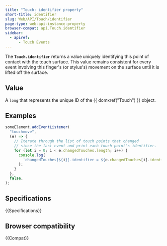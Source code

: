 ```yaml
---
title: "Touch: identifier property"
short-title: identifier
slug: Web/API/Touch/identifier
page-type: web-api-instance-property
browser-compat: api.Touch.identifier
sidebar:
  - apiref:
      - Touch Events
---
```


The **`Touch.identifier`** returns a value uniquely identifying
this point of contact with the touch surface. This value remains consistent for every
event involving this finger's (or stylus's) movement on the surface until it is lifted
off the surface.

## Value

A `long` that represents the unique ID of the {{ domxref("Touch") }} object.

## Examples

```js
someElement.addEventListener(
  "touchmove",
  (e) => {
    // Iterate through the list of touch points that changed
    // since the last event and print each touch point's identifier.
    for (let i = 0; i < e.changedTouches.length; i++) {
      console.log(
        `changedTouches[${i}].identifier = ${e.changedTouches[i].identifier}`,
      );
    }
  },
  false,
);
```

## Specifications

{{Specifications}}

## Browser compatibility

{{Compat}}
